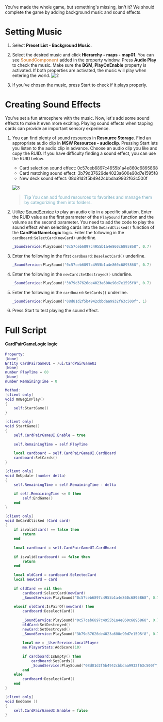 You've made the whole game, but something's missing, isn't it? We should complete the game by adding background music and sound effects.

# Setting Music
1. Select **Preset List - Background Music**. 

2. Select the desired music and click **Hierarchy - maps - map01**. You can see <span style="color: #dc9656">**SoundComponent**</span> added in the property window. Press **Audio Play** to check the music.
Make sure the **BGM, PlayOnEnable** property is activated. If both properties are activated, the music will play when entering the world.
![2](https://mod-file.dn.nexoncdn.co.kr/bbs/1686532850382c535b46148644216b06c69ac0e68bf02.png "2")
3. If you've chosen the music, press Start to check if it plays properly.


# Creating Sound Effects
You've set a fun atmosphere with the music. Now, let's add some sound effects to make it even more exciting.
Playing sound effects when tapping cards can provide an important sensory experience.

1. You can find plenty of sound resources in **Resource Storage**.
    Find an appropriate audio clip in **MSW Resources - audioclip**. Pressing Start lets you listen to the audio clip in advance. 
    Choose an audio clip you like and copy the RUID. If you have difficulty finding a sound effect, you can use the RUID below.
    
    * Card selection sound effect: 0c57ceb6897c4955b1a4e860c6895868
    * Card matching sound effect: 3b79d37626de4023a600e90d7e1595f8
    * New deck sound effect: 08d81d2f5b4942cbbdaa9932f63c500f
    
    ![3](https://mod-file.dn.nexoncdn.co.kr/bbs/16823032910996aff64b534304fad848bbd5a9d73c3c8.png{"width":"640px"} "3")
    
    > <span style="color: #7cafc2">**Tip**
    > You can add found resources to favorites and manage them by categorizing them into folders.</span>

2. Utilize [SoundService](/apiReference?postId=316{"target":"_self"}) to play an audio clip in a specific situation. Enter the RUID value as the first parameter of the `PlaySound` function and the volume as the second parameter.
You need to add the code to play the sound effect when selecting cards into the `OnCardClicked()` function of the **CardPairGameLogic** logic.
Enter the following in the `cardboard:SelectCard(newCard)` underline.

    ```lua
    _SoundService:PlaySound("0c57ceb6897c4955b1a4e860c6895868", 0.7)
    ```

3. Enter the following in the first `cardboard:DeselectCard()` underline.

    ```lua
    _SoundService:PlaySound("0c57ceb6897c4955b1a4e860c6895868", 0.7)
    ```
		
4. Enter the following in the `newCard:SetDestroyed()` underline.

    ```lua
    _SoundService:PlaySound("3b79d37626de4023a600e90d7e1595f8", 0.7)
    ```

5. Enter the following in the `cardboard:SetCards()` underline.

    ```lua
    _SoundService:PlaySound("08d81d2f5b4942cbbdaa9932f63c500f", 1)
    ```

6. Press Start to test playing the sound effect. 


# Full Script

#### CardPairGameLogic logic
```lua
Property:
[None]
Entity CardPairGameUI = /ui/CardPairGameUI
[None]
number PlayTime = 60
[None]
number RemainingTime = 0

Method:
[client only]
void OnBeginPlay()
{
    self:StartGame()
}

[client only]
void StartGame()
{
    self.CardPairGameUI.Enable = true
    
    self.RemainingTime = self.PlayTime
    
    local cardboard = self.CardPairGameUI.CardBoard
    cardboard:SetCards()
}

[client only]
void OnUpdate (number delta)
{
    self.RemainingTime = self.RemainingTime - delta
    
    if self.RemainingTime <= 0 then
        self:EndGame()
    end
}

[client only]
void OnCardClicked (Card card)
{
    if isvalid(card) == false then
    	return
    end
    
    local cardboard = self.CardPairGameUI.CardBoard
    
    if isvalid(cardboard) == false then
    	return
    end
    
    local oldCard = cardboard.SelectedCard
    local newCard = card
    
    if oldCard == nil then
    	cardboard:SelectCard(newCard)
    	_SoundService:PlaySound("0c57ceb6897c4955b1a4e860c6895868", 0.7)
    
    elseif oldCard:IsPairOf(newCard) then
    	cardboard:DeselectCard()
    	
    	_SoundService:PlaySound("0c57ceb6897c4955b1a4e860c6895868", 0.7)
    	oldCard:SetDestroyed() 
    	newCard:SetDestroyed()
    	_SoundService:PlaySound("3b79d37626de4023a600e90d7e1595f8", 0.7)
    	
    	local me = _UserService.LocalPlayer
    	me.PlayerStats:AddScore(10)
    	
    	if cardboard:IsEmpty() then
    		cardboard:SetCards()
    		_SoundService:PlaySound("08d81d2f5b4942cbbdaa9932f63c500f", 1)
    	end	
    else
    	cardboard:DeselectCard()
    end
}

[client only]
void EndGame ()
{
    self.CardPairGameUI.Enable = false
}
```

